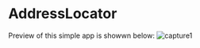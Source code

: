 # AddressLocator
Preview of this simple app is showwn below:
![capture1](https://user-images.githubusercontent.com/43849911/66328165-bc25f780-e949-11e9-98c5-f60ba960ad68.jpg)
